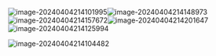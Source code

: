 ![image-20240404214101995](C:\Users\set\AppData\Roaming\Typora\typora-user-images\image-20240404214115622.png)![image-20240404214148973](C:\Users\set\AppData\Roaming\Typora\typora-user-images\image-20240404214148973.png)![image-20240404214157672](C:\Users\set\AppData\Roaming\Typora\typora-user-images\image-20240404214157672.png)![image-20240404214201647](C:\Users\set\AppData\Roaming\Typora\typora-user-images\image-20240404214201647.png)![image-20240404214125994](C:\Users\set\AppData\Roaming\Typora\typora-user-images\image-20240404214125994.png)

![image-20240404214104482](C:\Users\set\AppData\Roaming\Typora\typora-user-images\image-20240404214104482.png)